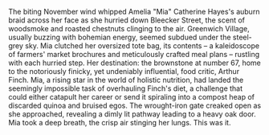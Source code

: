 The biting November wind whipped Amelia "Mia" Catherine Hayes's auburn braid across her face as she hurried down Bleecker Street, the scent of woodsmoke and roasted chestnuts clinging to the air. Greenwich Village, usually buzzing with bohemian energy, seemed subdued under the steel-grey sky.  Mia clutched her oversized tote bag, its contents – a kaleidoscope of farmers' market brochures and meticulously crafted meal plans – rustling with each hurried step.  Her destination: the brownstone at number 67, home to the notoriously finicky, yet undeniably influential, food critic, Arthur Finch.  Mia, a rising star in the world of holistic nutrition, had landed the seemingly impossible task of overhauling Finch's diet, a challenge that could either catapult her career or send it spiraling into a compost heap of discarded quinoa and bruised egos. The wrought-iron gate creaked open as she approached, revealing a dimly lit pathway leading to a heavy oak door. Mia took a deep breath, the crisp air stinging her lungs. This was it.

